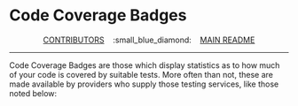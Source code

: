 # Code Coverage Badges

<div style="text-align: center;"> <a href="../CONTRIBUTORS.md">CONTRIBUTORS</a> &nbsp;&nbsp; :small_blue_diamond: &nbsp;&nbsp; <a href="../README.md">MAIN README</a></div>

****
Code Coverage Badges are those which display statistics as to how much of your code is covered by suitable tests.  More often than not, these are made available by providers who supply those testing services, like those noted below: